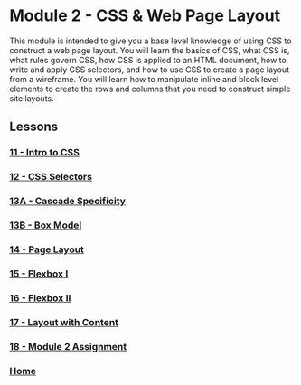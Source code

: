 # Module 2 - CSS & Web Page Layout
This module is intended to give you a base level knowledge of using CSS to construct a web page layout. You will learn the basics of CSS, what CSS is, what rules govern CSS, how CSS is applied to an HTML document, how to write and apply CSS selectors, and how to use CSS to create a page layout from a wireframe. You will learn how to manipulate inline and block level elements to create the rows and columns that you need to construct simple site layouts.

## Lessons

### [11 - Intro to CSS](11-css-intro/README.md)

### [12 - CSS Selectors](12-css-selectors/README.md)

### [13A - Cascade Specificity](13a-specificity/README.md)

### [13B - Box Model](13b-box-model/README.md)

### [14 - Page Layout](14-page-layout/README.md)

### [15 - Flexbox I](15-flexbox-i/README.md)

### [16 - Flexbox II](16-flexbox-ii/README.md)

### [17 - Layout with Content](17-content-layout/README.md)

### [18 - Module 2 Assignment](18-module2-assignment/README.md)

### [Home](../comp1017.md)

